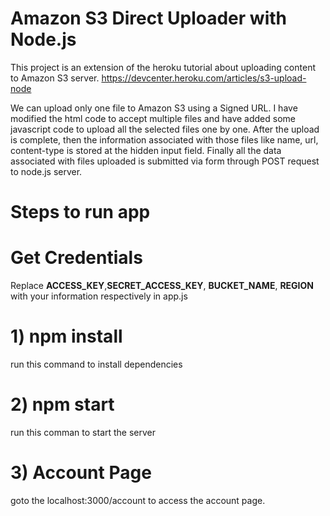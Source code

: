 # Amazon S3 Direct Uploader with Node.js

This project is an extension of the heroku tutorial about uploading content to Amazon S3 server. https://devcenter.heroku.com/articles/s3-upload-node

We can upload only one file to Amazon S3 using a Signed URL. I have modified the html code to accept multiple files and have added some javascript code to upload all the selected files one by one. After the upload is complete, then the information associated with those files like name, url, content-type is stored at the hidden input field. Finally all the data associated with files uploaded is submitted via form through POST request to node.js server.

# Steps to run app

# Get Credentials
Replace __ACCESS_KEY__,__SECRET_ACCESS_KEY__, __BUCKET_NAME__, __REGION__ with your information respectively in app.js 

# 1) npm install
run this command to install dependencies

# 2) npm start
run this comman to start the server

# 3) Account Page
goto the localhost:3000/account to access the account page.
